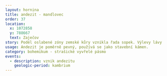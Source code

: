 ```yaml
---
layout: hornina
title: andezit - mandlovec
order: 37
location:
  x: 1072858
  y: 788667
  text: Zaječov
story: Podél oslabené zóny zemské kůry vznikla řada sopek. Výlevy lávy se střídaly s chrlením sopečného popela a bomb při erupcích. Některé lávy obsahovaly hodně vody a plynů. Když láva vystoupila blíže k zemskému povrchu, vodní pára a plyny v ní vytvořily bubliny. Když láva utuhla, byla v ní spousta dutin. Později byly dutiny vyplněny druhotnými minerály.
usage: Andezit je poměrně pevný, používá se jako stavební kámen.
category: bohemikum - strašické vyvřelé pásmo
events:
  - description: vznik andezitu
    geologic-period: kambrium
---
```


